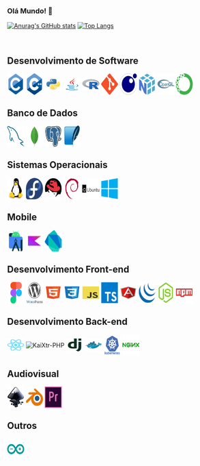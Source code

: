 ### Olá Mundo! 👋

<!--
**KaiXtr/KaiXtr** is a ✨ _special_ ✨ repository because its `README.md` (this file) appears on your GitHub profile.

Here are some ideas to get you started:

- 🔭 I’m currently working on ...
- 🌱 I’m currently learning Data Science
- 👯 I’m looking to collaborate on Machine Learning
- 🤔 I’m looking for help with ...
- 💬 Ask me about ...
- 📫 How to reach me: ewertonmatheus2113@gmail.com
- 😄 Pronouns: Ele/Dele
- ⚡ Fun fact: ...
-->

[![Anurag's GitHub stats](https://github-readme-stats.vercel.app/api?username=KaiXtr&show_icons=true&theme=tokyonight)](https://github.com/anuraghazra/github-readme-stats)
[![Top Langs](https://github-readme-stats.vercel.app/api/top-langs/?username=KaiXtr&theme=tokyonight&layout=donut)](https://github.com/anuraghazra/github-readme-stats)

<div style="display: inline_block"><br>
  <h2>Desenvolvimento de Software</h2>
  <img align="center" alt="KaiXtr-C" height="50" width="40" src="https://raw.githubusercontent.com/devicons/devicon/master/icons/c/c-original.svg"/>
  <img align="center" alt="KaiXtr-Fedora" height="50" width="40" src="https://raw.githubusercontent.com/devicons/devicon/master/icons/cplusplus/cplusplus-original.svg"/>
  <img align="center" alt="KaiXtr-Python" height="30" width="40" src="https://raw.githubusercontent.com/devicons/devicon/master/icons/python/python-original.svg">
  <img align="center" alt="KaiXtr-Java" height="30" width="40" src="https://raw.githubusercontent.com/devicons/devicon/master/icons/java/java-original.svg">
  <img align="center" alt="KaiXtr-R" height="30" width="40" src="https://raw.githubusercontent.com/devicons/devicon/master/icons/r/r-original.svg">
  <img align="center" alt="KaiXtr-Git" height="50" width="40" src="https://raw.githubusercontent.com/devicons/devicon/master/icons/git/git-original.svg"/>
  <img align="center" alt="KaiXtr-Lua" height="50" width="40" src="https://raw.githubusercontent.com/devicons/devicon/master/icons/lua/lua-original.svg"/>
  <img align="center" alt="KaiXtr-Numpy" height="50" width="40" src="https://raw.githubusercontent.com/devicons/devicon/master/icons/numpy/numpy-original.svg"/>
  <img align="center" alt="KaiXtr-Opengl" height="50" width="40" src="https://raw.githubusercontent.com/devicons/devicon/master/icons/opengl/opengl-original.svg"/>
  <img align="center" alt="KaiXtr-Anaconda" height="50" width="40" src="https://raw.githubusercontent.com/devicons/devicon/master/icons/anaconda/anaconda-original.svg"/>
  
  <h2>Banco de Dados</h2>
  <img align="center" alt="KaiXtr-MySQL" height="50" width="40" src="https://raw.githubusercontent.com/devicons/devicon/master/icons/mysql/mysql-original.svg"/>
  <img align="center" alt="KaiXtr-MongoDB" height="50" width="40" src="https://raw.githubusercontent.com/devicons/devicon/master/icons/mongodb/mongodb-original.svg"/>
  <img align="center" alt="KaiXtr-PostgreSQL" height="50" width="40" src="https://raw.githubusercontent.com/devicons/devicon/master/icons/postgresql/postgresql-original.svg"/>
  <img align="center" alt="KaiXtr-Sqlite" height="50" width="40" src="https://raw.githubusercontent.com/devicons/devicon/master/icons/sqlite/sqlite-original.svg"/>
  
  <h2>Sistemas Operacionais</h2>
  <img align="center" alt="KaiXtr-Linux" height="50" width="40" src="https://raw.githubusercontent.com/devicons/devicon/master/icons/linux/linux-original.svg"/>
  <img align="center" alt="KaiXtr-Fedora" height="50" width="40" src="https://raw.githubusercontent.com/devicons/devicon/master/icons/fedora/fedora-original.svg"/>
  <img align="center" alt="KaiXtr-RedHat" height="50" width="40" src="https://raw.githubusercontent.com/devicons/devicon/master/icons/redhat/redhat-original.svg"/>
  <img align="center" alt="KaiXtr-Debian" height="50" width="40" src="https://raw.githubusercontent.com/devicons/devicon/master/icons/debian/debian-original.svg"/>
  <img align="center" alt="KaiXtr-Ubuntu" height="50" width="40" src="https://raw.githubusercontent.com/devicons/devicon/master/icons/ubuntu/ubuntu-plain-wordmark.svg"/>
  <img align="center" alt="KaiXtr-Windows" height="50" width="40" src="https://raw.githubusercontent.com/devicons/devicon/master/icons/windows8/windows8-original.svg"/>
  
  <h2>Mobile</h2>
  <img align="center" alt="KaiXtr-Android" height="50" width="40" src="https://raw.githubusercontent.com/devicons/devicon/master/icons/androidstudio/androidstudio-original.svg"/>
  <img align="center" alt="KaiXtr-Kotlin" height="30" width="40" src="https://raw.githubusercontent.com/devicons/devicon/master/icons/kotlin/kotlin-original.svg">
  <img align="center" alt="KaiXtr-Dart" height="50" width="40" src="https://raw.githubusercontent.com/devicons/devicon/master/icons/dart/dart-original.svg"/>

  <h2>Desenvolvimento Front-end</h2>
  <img align="center" alt="KaiXtr-Figma" height="50" width="40" src="https://raw.githubusercontent.com/devicons/devicon/master/icons/figma/figma-original.svg"/>
  <img align="center" alt="KaiXtr-Wordpress" height="50" width="40" src="https://raw.githubusercontent.com/devicons/devicon/master/icons/wordpress/wordpress-original.svg"/>
  <img align="center" alt="KaiXtr-HTML" height="30" width="40" src="https://raw.githubusercontent.com/devicons/devicon/master/icons/html5/html5-original.svg">
  <img align="center" alt="KaiXtr-CSS" height="30" width="40" src="https://raw.githubusercontent.com/devicons/devicon/master/icons/css3/css3-original.svg">
  <img align="center" alt="KaiXtr-Js" height="30" width="40" src="https://raw.githubusercontent.com/devicons/devicon/master/icons/javascript/javascript-original.svg">
  <img align="center" alt="KaiXtr-Typescript" height="50" width="40" src="https://raw.githubusercontent.com/devicons/devicon/master/icons/typescript/typescript-original.svg"/>
  <img align="center" alt="KaiXtr-AngularJs" height="30" width="40" src="https://raw.githubusercontent.com/devicons/devicon/master/icons/angularjs/angularjs-original.svg">
  <img align="center" alt="KaiXtr-Jquery" height="50" width="40" src="https://raw.githubusercontent.com/devicons/devicon/master/icons/jquery/jquery-original.svg"/>
  <img align="center" alt="KaiXtr-NodeJs" height="50" width="40" src="https://raw.githubusercontent.com/devicons/devicon/master/icons/nodejs/nodejs-original.svg"/>
  <img align="center" alt="KaiXtr-Npm" height="50" width="40" src="https://raw.githubusercontent.com/devicons/devicon/master/icons/npm/npm-original-wordmark.svg"/>

  <h2>Desenvolvimento Back-end</h2>
  <img align="center" alt="KaiXtr-React" height="30" width="40" src="https://raw.githubusercontent.com/devicons/devicon/master/icons/react/react-original.svg">
  <img align="center" alt="KaiXtr-PHP" height="50" width="40" src="https://cdn.jsdelivr.net/gh/devicons/devicon/icons/php/php-original.svg"/>
  <img align="center" alt="KaiXtr-Django" height="30" width="40" src="https://raw.githubusercontent.com/devicons/devicon/master/icons/django/django-plain.svg">
  <img align="center" alt="KaiXtr-Docker" height="30" width="40" src="https://raw.githubusercontent.com/devicons/devicon/master/icons/docker/docker-original.svg">
  <img align="center" alt="KaiXtr-Kubernetes" height="50" width="40" src="https://raw.githubusercontent.com/devicons/devicon/master/icons/kubernetes/kubernetes-plain-wordmark.svg"/>
  <img align="center" alt="KaiXtr-Nginx" height="50" width="40" src="https://raw.githubusercontent.com/devicons/devicon/master/icons/nginx/nginx-original.svg"/>

  <h2>Audiovisual</h2>
  <img align="center" alt="KaiXtr-Inkscape" height="50" width="40" src="https://raw.githubusercontent.com/devicons/devicon/master/icons/inkscape/inkscape-original.svg"/>
  <img align="center" alt="KaiXtr-Blender" height="50" width="40" src="https://raw.githubusercontent.com/devicons/devicon/master/icons/blender/blender-original.svg"/>
  <img align="center" alt="KaiXtr-Premiere" height="50" width="40" src="https://raw.githubusercontent.com/devicons/devicon/master/icons/premierepro/premierepro-original.svg"/>

  <h2>Outros</h2>
  <img align="center" alt="KaiXtr-Arduino" height="50" width="40" src="https://raw.githubusercontent.com/devicons/devicon/master/icons/arduino/arduino-original.svg"/>
</div>
